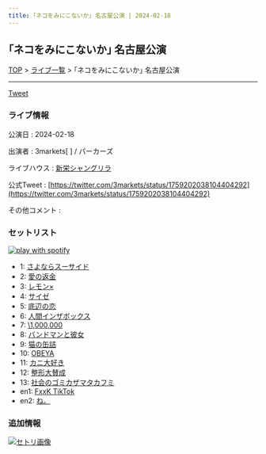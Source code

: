```yaml
---
title: ｢ネコをみにこないか｣ 名古屋公演 | 2024-02-18
---
```

## ｢ネコをみにこないか｣ 名古屋公演

[TOP](/setlist/) > [ライブ一覧](lives.html) > ｢ネコをみにこないか｣ 名古屋公演

___

<a href="https://twitter.com/share?ref_src=twsrc%5Etfw" data-text="3markets[ ]セットリスト > ｢ネコをみにこないか｣ 名古屋公演" class="twitter-share-button" data-via="3markets" data-hashtags="3markets" data-related="3markets" data-show-count="false">Tweet</a>

### ライブ情報

公演日
:    2024-02-18

出演者
:    3markets[ ] / パーカーズ

ライブハウス
:    [新栄シャングリラ](livehouse071.html)

公式Tweet
:    [https://twitter.com/3markets/status/1759202038104404292](https://twitter.com/3markets/status/1759202038104404292)

その他コメント
:    

### セットリスト


[![play with spotify](images/spotify-icon.png)](https://open.spotify.com/playlist/3BerEJqA4hL3oxJxb8P5WV)



*  1: [さよならスーサイド](song013.html)
*  2: [愛の返金](song012.html)
*  3: [レモン×](song003.html)
*  4: [サイゼ](song004.html)
*  5: [底辺の恋](song008.html)
*  6: [人間インザボックス](song016.html)
*  7: [\1,000,000](song022.html)
*  8: [バンドマンと彼女](song009.html)
*  9: [猫の缶詰](song041.html)
*  10: [OBEYA](song021.html)
*  11: [カニ大好き](song079.html)
*  12: [整形大賛成](song005.html)
*  13: [社会のゴミカザマタカフミ](song002.html)
*  en1: [FxxK TikTok](song082.html)
*  en2: [ね。](song076.html)


### 追加情報

[![セトリ画像](images/103.jpg)](images/103.jpg)





<script async src="https://platform.twitter.com/widgets.js" charset="utf-8"></script>